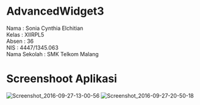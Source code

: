 # AdvancedWidget3 <br>
Nama : Sonia Cynthia Elchitian  <br>
Kelas : XIIRPL5 <br>
Absen : 36 <br>
NIS : 4447/1345.063 <br> 
Nama Sekolah : SMK Telkom Malang <br>
# Screenshoot Aplikasi
![Screenshot_2016-09-27-13-00-56](https://docs.google.com/uc?id=0B46-nUZecik0RVFDY09feW1oT1U) 
![Screenshot_2016-09-27-20-50-18](https://docs.google.com/uc?id=0B46-nUZecik0UFliX3JvejdxR0E)
